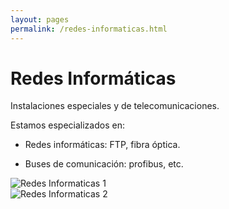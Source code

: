 ```yaml
---
layout: pages
permalink: /redes-informaticas.html
---
```

<h1 class="text-black center">Redes Informáticas</h1>

<div class="container">
<div class="row">
<div class="col-12 col-lg-6">
Instalaciones especiales y de telecomunicaciones.

Estamos especializados en:

- Redes informáticas: FTP, fibra óptica.

- Buses de comunicación: profibus, etc.
</div>
<div class="col-12 col-lg-6">
<img src="{{site.url}}{{site.baseurl}}/assets/media/redes-informaticas/1.jpg" class="img-fluid" alt="Redes Informaticas 1">
</div>
<div class="col-12 col-lg-6">
<img src="{{site.url}}{{site.baseurl}}/assets/media/redes-informaticas/2.jpg" class="img-fluid" alt="Redes Informaticas 2">
</div>
</div>
</div>